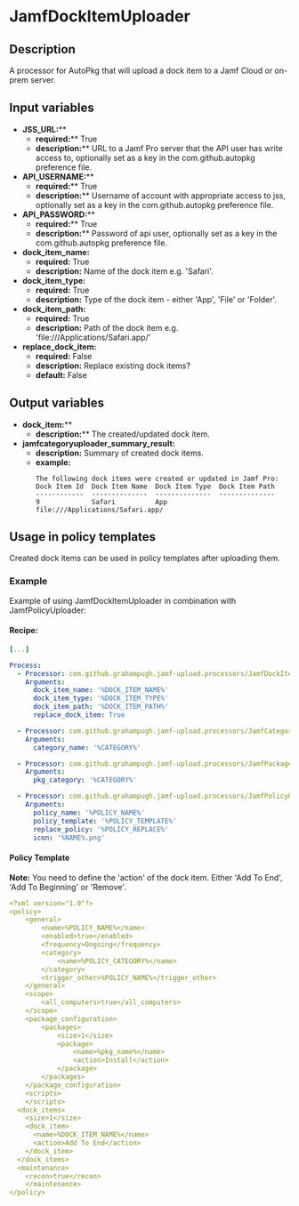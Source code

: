 # JamfDockItemUploader

## Description

A processor for AutoPkg that will upload a dock item to a Jamf Cloud or on-prem server.

## Input variables

- **JSS_URL:****
  - **required:**** True
  - **description:**** URL to a Jamf Pro server that the API user has write access to, optionally set as a key in the com.github.autopkg preference file.
- **API_USERNAME:****
  - **required:**** True
  - **description:**** Username of account with appropriate access to jss, optionally set as a key in the com.github.autopkg preference file.
- **API_PASSWORD:****
  - **required:**** True
  - **description:**** Password of api user, optionally set as a key in the com.github.autopkg preference file.
- **dock_item_name:**
  - **required:** True
  - **description:** Name of the dock item e.g. 'Safari'.
- **dock_item_type:**
  - **required:** True
  - **description:** Type of the dock item - either 'App', 'File' or 'Folder'.
- **dock_item_path:**
  - **required:** True
  - **description:** Path of the dock item e.g. 'file:///Applications/Safari.app/'
- **replace_dock_item:**
  - **required:** False
  - **description:** Replace existing dock items?
  - **default:** False

## Output variables

- **dock_item:****
  - **description:**** The created/updated dock item.
- **jamfcategoryuploader_summary_result:**
  - **description:** Summary of created dock items.
  - **example:**
    ```
    The following dock items were created or updated in Jamf Pro:
    Dock Item Id  Dock Item Name  Dock Item Type  Dock Item Path
    ------------  --------------  --------------  --------------
    9             Safari          App             file:///Applications/Safari.app/
    ```

## Usage in policy templates

Created dock items can be used in policy templates after uploading them.

### Example

Example of using JamfDockItemUploader in combination with JamfPolicyUploader:

#### Recipe:
```yaml
[...]

Process:
  - Processor: com.github.grahampugh.jamf-upload.processors/JamfDockItemUploader
    Arguments:
      dock_item_name: '%DOCK_ITEM_NAME%'
      dock_item_type: '%DOCK_ITEM_TYPE%'
      dock_item_path: '%DOCK_ITEM_PATH%'
      replace_dock_item: True

  - Processor: com.github.grahampugh.jamf-upload.processors/JamfCategoryUploader
    Arguments:
      category_name: '%CATEGORY%'

  - Processor: com.github.grahampugh.jamf-upload.processors/JamfPackageUploader
    Arguments:
      pkg_category: '%CATEGORY%'

  - Processor: com.github.grahampugh.jamf-upload.processors/JamfPolicyUploader
    Arguments:
      policy_name: '%POLICY_NAME%'
      policy_template: '%POLICY_TEMPLATE%'
      replace_policy: '%POLICY_REPLACE%'
      icon: '%NAME%.png'
```

#### Policy Template

**Note:** You need to define the 'action' of the dock item. Either 'Add To End', 'Add To Beginning' or 'Remove'.

```yaml
<?xml version="1.0"?>
<policy>
	<general>
		<name>%POLICY_NAME%</name>
		<enabled>true</enabled>
		<frequency>Ongoing</frequency>
		<category>
			<name>%POLICY_CATEGORY%</name>
		</category>
		<trigger_other>%POLICY_NAME%</trigger_other>
	</general>
	<scope>
		<all_computers>true</all_computers>
	</scope>
	<package_configuration>
		<packages>
			<size>1</size>
			<package>
				<name>%pkg_name%</name>
				<action>Install</action>
			</package>
		</packages>
	</package_configuration>
	<scripts>
	</scripts>
  <dock_items>
    <size>1</size>
    <dock_item>
      <name>%DOCK_ITEM_NAME%</name>
      <action>Add To End</action>
    </dock_item>
  </dock_items>
  <maintenance>
    <recon>true</recon>
	</maintenance>
</policy>
```
